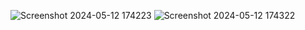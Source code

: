 ![Screenshot 2024-05-12 174223](https://github.com/haritbatra14/Vidtube-youtube-clone/assets/152847647/0c1328ea-ac52-40bd-b9f7-56a3d36e2aa4)
![Screenshot 2024-05-12 174322](https://github.com/haritbatra14/Vidtube-youtube-clone/assets/152847647/abf1ca66-dfe3-4acf-90a1-26a363feb5ef)
